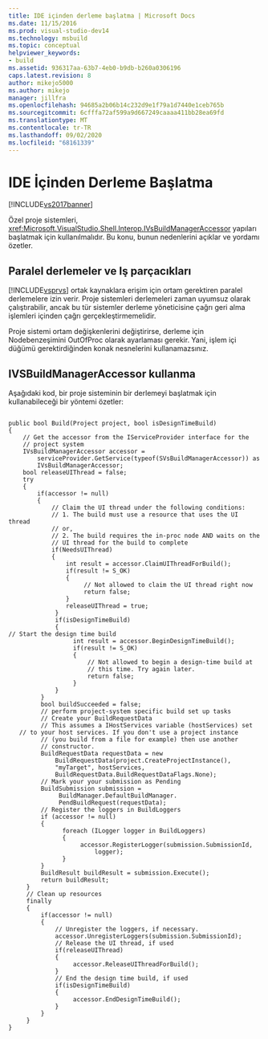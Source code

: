 ```yaml
---
title: IDE içinden derleme başlatma | Microsoft Docs
ms.date: 11/15/2016
ms.prod: visual-studio-dev14
ms.technology: msbuild
ms.topic: conceptual
helpviewer_keywords:
- build
ms.assetid: 936317aa-63b7-4eb0-b9db-b260a0306196
caps.latest.revision: 8
author: mikejo5000
ms.author: mikejo
manager: jillfra
ms.openlocfilehash: 94685a2b06b14c232d9e1f79a1d7440e1ceb765b
ms.sourcegitcommit: 6cfffa72af599a9d667249caaaa411bb28ea69fd
ms.translationtype: MT
ms.contentlocale: tr-TR
ms.lasthandoff: 09/02/2020
ms.locfileid: "68161339"
---
```

# <a name="starting-a-build-from-within-the-ide"></a>IDE İçinden Derleme Başlatma
[!INCLUDE[vs2017banner](../includes/vs2017banner.md)]

Özel proje sistemleri, <xref:Microsoft.VisualStudio.Shell.Interop.IVsBuildManagerAccessor> yapıları başlatmak için kullanılmalıdır. Bu konu, bunun nedenlerini açıklar ve yordamı özetler.  
  
## <a name="parallel-builds-and-threads"></a>Paralel derlemeler ve Iş parçacıkları  
 [!INCLUDE[vsprvs](../includes/vsprvs-md.md)] ortak kaynaklara erişim için ortam gerektiren paralel derlemelere izin verir. Proje sistemleri derlemeleri zaman uyumsuz olarak çalıştırabilir, ancak bu tür sistemler derleme yöneticisine çağrı geri alma işlemleri içinden çağrı gerçekleştirmemelidir.  
  
 Proje sistemi ortam değişkenlerini değiştirirse, derleme için Nodebenzeşimini OutOfProc olarak ayarlaması gerekir. Yani, işlem içi düğümü gerektirdiğinden konak nesnelerini kullanamazsınız.  
  
## <a name="using-ivsbuildmanageraccessor"></a>IVSBuildManagerAccessor kullanma  
 Aşağıdaki kod, bir proje sisteminin bir derlemeyi başlatmak için kullanabileceği bir yöntemi özetler:  
  
```  
  
public bool Build(Project project, bool isDesignTimeBuild)  
{  
    // Get the accessor from the IServiceProvider interface for the   
    // project system  
    IVsBuildManagerAccessor accessor =  
        serviceProvider.GetService(typeof(SVsBuildManagerAccessor)) as     
        IVsBuildManagerAccessor;  
    bool releaseUIThread = false;  
    try  
    {  
        if(accessor != null)  
        {  
            // Claim the UI thread under the following conditions:  
            // 1. The build must use a resource that uses the UI thread  
            // or,  
            // 2. The build requires the in-proc node AND waits on the   
            // UI thread for the build to complete  
            if(NeedsUIThread)  
            {  
                int result = accessor.ClaimUIThreadForBuild();  
                if(result != S_OK)  
                {  
                     // Not allowed to claim the UI thread right now  
                     return false;  
                }  
                releaseUIThread = true;  
             }  
             if(isDesignTimeBuild)  
             {  
// Start the design time build  
                  int result = accessor.BeginDesignTimeBuild();  
                  if(result != S_OK)  
                  {  
                      // Not allowed to begin a design-time build at  
                      // this time. Try again later.  
                      return false;  
                  }  
             }  
         }  
         bool buildSucceeded = false;  
         // perform project-system specific build set up tasks  
         // Create your BuildRequestData  
         // This assumes a IHostServices variable (hostServices) set   
   // to your host services. If you don't use a project instance   
         // (you build from a file for example) then use another   
         // constructor.  
         BuildRequestData requestData = new   
             BuildRequestData(project.CreateProjectInstance(),   
             "myTarget", hostServices,   
             BuildRequestData.BuildRequestDataFlags.None);  
         // Mark your your submission as Pending  
         BuildSubmission submission =  
              BuildManager.DefaultBuildManager.  
              PendBuildRequest(requestData);  
         // Register the loggers in BuildLoggers  
         if (accessor != null)  
         {  
               foreach (ILogger logger in BuildLoggers)  
               {  
                    accessor.RegisterLogger(submission.SubmissionId,   
                        logger);  
               }  
         }  
         BuildResult buildResult = submission.Execute();  
         return buildResult;  
     }  
     // Clean up resources  
     finally  
     {  
         if(accessor != null)  
         {  
             // Unregister the loggers, if necessary.  
             accessor.UnregisterLoggers(submission.SubmissionId);  
             // Release the UI thread, if used  
             if(releaseUIThread)  
             {  
                  accessor.ReleaseUIThreadForBuild();  
             }  
             // End the design time build, if used  
             if(isDesignTimeBuild)  
             {  
                  accessor.EndDesignTimeBuild();  
             }  
         }  
     }  
}  
  
```
